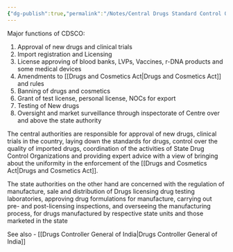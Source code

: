 ```yaml
---
{"dg-publish":true,"permalink":"/Notes/Central Drugs Standard Control Organization/"}
---
```



Major functions of CDSCO:
1. Approval of new drugs and clinical trials
2. Import registration and Licensing 
3. License approving of blood banks, LVPs, Vaccines, r-DNA products and some medical devices 
4. Amendments to [[Drugs and Cosmetics Act\|Drugs and Cosmetics Act]] and rules 
5. Banning of drugs and cosmetics
6. Grant of test license, personal license, NOCs for export 
7. Testing of New drugs 
8. Oversight and market surveillance through inspectorate of Centre over and above the state authority 

The central authorities are responsible for approval of new drugs, clinical trials in the country, laying down the standards for drugs, control over the quality of imported drugs, coordination of the activities of State Drug Control Organizations and providing expert advice with a view of bringing about the uniformity in the enforcement of the [[Drugs and Cosmetics Act\|Drugs and Cosmetics Act]]. 

The state authorities on the other hand are concerned with the regulation of manufacture, sale and distribution of Drugs licensing drug testing laboratories, approving drug formulations for manufacture, carrying out pre- and post-licensing inspections, and overseeing the manufacturing process, for drugs manufactured by respective state units and those marketed in the state

See also - [[Drugs Controller General of India\|Drugs Controller General of India]]